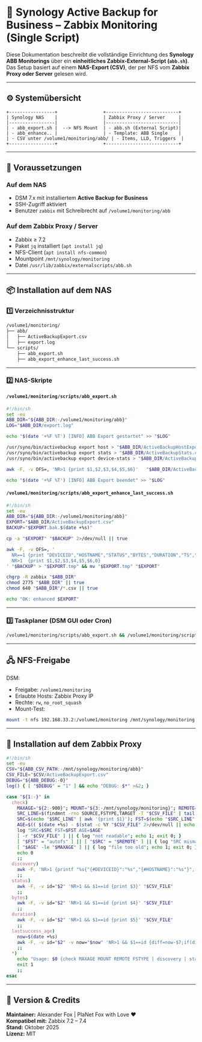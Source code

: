 # 🧩 Synology Active Backup for Business – Zabbix Monitoring (Single Script)

Diese Dokumentation beschreibt die vollständige Einrichtung des **Synology ABB Monitorings** über ein **einheitliches Zabbix-External-Script (`abb.sh`)**.  
Das Setup basiert auf einem **NAS-Export (CSV)**, der per NFS vom **Zabbix Proxy oder Server** gelesen wird.

---

## ⚙️ Systemübersicht

```text
+-----------------+                 +---------------------------+
| Synology NAS    |                 | Zabbix Proxy / Server     |
|-----------------|                 |---------------------------|
| - abb_export.sh |  --> NFS Mount  | - abb.sh (External Script)|
| - abb_enhance.. |                 | - Template: ABB Single    |
| - CSV unter /volume1/monitoring/abb/ | - Items, LLD, Triggers  |
+-----------------+                 +---------------------------+
```

---

## 🧠 Voraussetzungen

### Auf dem **NAS**
- DSM 7.x mit installiertem **Active Backup for Business**
- SSH-Zugriff aktiviert
- Benutzer `zabbix` mit Schreibrecht auf `/volume1/monitoring/abb`

### Auf dem **Zabbix Proxy / Server**
- Zabbix ≥ 7.2  
- Paket `jq` installiert (`apt install jq`)  
- NFS-Client (`apt install nfs-common`)  
- Mountpoint `/mnt/synology/monitoring`  
- Datei `/usr/lib/zabbix/externalscripts/abb.sh`

---

## 📦 Installation auf dem NAS

### 1️⃣ Verzeichnisstruktur

```bash
/volume1/monitoring/
├── abb/
│   ├── ActiveBackupExport.csv
│   ├── export.log
└── scripts/
    ├── abb_export.sh
    ├── abb_export_enhance_last_success.sh
```

---

### 2️⃣ NAS-Skripte

#### `/volume1/monitoring/scripts/abb_export.sh`

```bash
#!/bin/sh
set -eu
ABB_DIR="${ABB_DIR:-/volume1/monitoring/abb}"
LOG="$ABB_DIR/export.log"

echo "$(date '+%F %T') [INFO] ABB Export gestartet" >> "$LOG"

/usr/syno/bin/activebackup export host > "$ABB_DIR/ActiveBackupHostExport.csv"
/usr/syno/bin/activebackup export stats > "$ABB_DIR/ActiveBackupStats.csv"
/usr/syno/bin/activebackup export device-stats > "$ABB_DIR/ActiveBackupDeviceStats.csv"

awk -F, -v OFS=, 'NR>1 {print $1,$2,$3,$4,$5,$6}'   "$ABB_DIR/ActiveBackupHostExport.csv" > "$ABB_DIR/ActiveBackupExport.csv"

echo "$(date '+%F %T') [INFO] ABB Export beendet" >> "$LOG"
```

#### `/volume1/monitoring/scripts/abb_export_enhance_last_success.sh`

```bash
#!/bin/sh
set -eu
ABB_DIR="${ABB_DIR:-/volume1/monitoring/abb}"
EXPORT="$ABB_DIR/ActiveBackupExport.csv"
BACKUP="$EXPORT.bak.$(date +%s)"

cp -a "$EXPORT" "$BACKUP" 2>/dev/null || true

awk -F, -v OFS=, '
  NR==1 {print "DEVICEID","HOSTNAME","STATUS","BYTES","DURATION","TS","LAST_SUCCESS_TS"; next}
  NR>1  {print $1,$2,$3,$4,$5,$6,0}
' "$BACKUP" > "$EXPORT.tmp" && mv "$EXPORT.tmp" "$EXPORT"

chgrp -R zabbix "$ABB_DIR"
chmod 2775 "$ABB_DIR" || true
chmod 640 "$ABB_DIR"/*.csv || true

echo "OK: enhanced $EXPORT"
```

---

### 3️⃣ Taskplaner (DSM GUI oder Cron)

```bash
/volume1/monitoring/scripts/abb_export.sh && /volume1/monitoring/scripts/abb_export_enhance_last_success.sh
```

---

## 🖧 NFS-Freigabe

DSM:
- Freigabe: `/volume1/monitoring`
- Erlaubte Hosts: Zabbix Proxy IP
- Rechte: `rw`, `no_root_squash`
- Mount-Test:
```bash
mount -t nfs 192.168.33.2:/volume1/monitoring /mnt/synology/monitoring
```

---

## 🧩 Installation auf dem Zabbix Proxy

```bash
#!/bin/sh
set -eu
CSV="${ABB_CSV_PATH:-/mnt/synology/monitoring/abb}"
CSV_FILE="$CSV/ActiveBackupExport.csv"
DEBUG="${ABB_DEBUG:-0}"
log() { [ "$DEBUG" = "1" ] && echo "DEBUG: $*" >&2; }

case "${1:-}" in
  check)
    MAXAGE="${2:-900}"; MOUNT="${3:-/mnt/synology/monitoring}"; REMOTE="${4:-}"
    SRC_LINE=$(findmnt -rno SOURCE,FSTYPE,TARGET -T "$CSV_FILE" | tail -n1 || true)
    SRC=$(echo "$SRC_LINE" | awk '{print $1}'); FST=$(echo "$SRC_LINE" | awk '{print $2}')
    AGE=$(( $(date +%s) - $(stat -c %Y "$CSV_FILE" 2>/dev/null || echo 0) ))
    log "SRC=$SRC FST=$FST AGE=$AGE"
    [ -r "$CSV_FILE" ] || { log "not readable"; echo 1; exit 0; }
    [ "$FST" = "autofs" ] || [ "$SRC" = "$REMOTE" ] || { log "SRC mismatch"; echo 1; exit 0; }
    [ "$AGE" -le "$MAXAGE" ] || { log "file too old"; echo 1; exit 0; }
    echo 0
    ;;
  discovery)
    awk -F, 'NR>1 {printf "%s{"{#DEVICEID}":"%s","{#HOSTNAME}":"%s"}",(NR>2?",":""),$1,$2} END{print "]"}'       <(echo "[") "$CSV_FILE"
    ;;
  status)
    awk -F, -v id="$2" 'NR>1 && $1==id {print $3}' "$CSV_FILE"
    ;;
  bytes)
    awk -F, -v id="$2" 'NR>1 && $1==id {print $4}' "$CSV_FILE"
    ;;
  duration)
    awk -F, -v id="$2" 'NR>1 && $1==id {print $5}' "$CSV_FILE"
    ;;
  lastsuccess_age)
    now=$(date +%s)
    awk -F, -v id="$2" -v now="$now" 'NR>1 && $1==id {diff=now-$7;if(diff<0)diff=0;print diff}' "$CSV_FILE"
    ;;
  *)
    echo "Usage: $0 {check MAXAGE MOUNT REMOTE FSTYPE | discovery | status ID | bytes ID | duration ID | lastsuccess_age ID}" >&2
    exit 1
    ;;
esac
```

---

## 🧾 Version & Credits

**Maintainer:** Alexander Fox | PlaNet Fox with Love ❤️  
**Kompatibel mit:** Zabbix 7.2 – 7.4  
**Stand:** Oktober 2025  
**Lizenz:** MIT  
